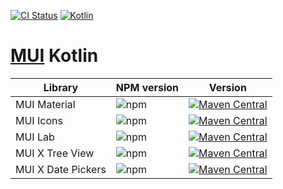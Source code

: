 [![CI Status](https://github.com/karakum-team/mui-kotlin/workflows/declarations/badge.svg?branch=main)](https://github.com/karakum-team/mui-kotlin/actions)
[![Kotlin](https://img.shields.io/badge/kotlin-2.0.0-blue.svg?logo=kotlin)](http://kotlinlang.org)

# [MUI](https://github.com/mui-org/material-ui) Kotlin

| Library            | NPM version                                              | Version                                                                                                                                                                                                |
|--------------------|----------------------------------------------------------|--------------------------------------------------------------------------------------------------------------------------------------------------------------------------------------------------------| 
| MUI Material       | ![npm](https://img.shields.io/npm/v/@mui/material)       | [![Maven Central](https://img.shields.io/maven-central/v/org.jetbrains.kotlin-wrappers/kotlin-mui-material)](https://mvnrepository.com/artifact/org.jetbrains.kotlin-wrappers/kotlin-mui)                       |
| MUI Icons          | ![npm](https://img.shields.io/npm/v/@mui/icons-material) | [![Maven Central](https://img.shields.io/maven-central/v/org.jetbrains.kotlin-wrappers/kotlin-mui-icons-material)](https://mvnrepository.com/artifact/org.jetbrains.kotlin-wrappers/kotlin-mui-icons)           |
| MUI Lab            | ![npm](https://img.shields.io/npm/v/@mui/lab)            | [![Maven Central](https://img.shields.io/maven-central/v/org.jetbrains.kotlin-wrappers/kotlin-mui-lab)](https://mvnrepository.com/artifact/org.jetbrains.kotlin-wrappers/kotlin-mui-lab)                       |
| MUI X Tree View    | ![npm](https://img.shields.io/npm/v/@mui/x-tree-view)    | [![Maven Central](https://img.shields.io/maven-central/v/org.jetbrains.kotlin-wrappers/kotlin-muix-tree-view)](https://mvnrepository.com/artifact/org.jetbrains.kotlin-wrappers/kotlin-muix-tree-view) |
| MUI X Date Pickers | ![npm](https://img.shields.io/npm/v/@mui/x-date-pickers) | [![Maven Central](https://img.shields.io/maven-central/v/org.jetbrains.kotlin-wrappers/kotlin-muix-date-pickers)](https://mvnrepository.com/artifact/org.jetbrains.kotlin-wrappers/kotlin-muix-date-pickers)                       |
